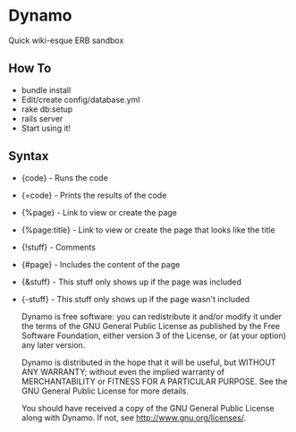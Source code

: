Dynamo
=========

Quick wiki-esque ERB sandbox

How To
------
* bundle install
* Edit/create config/database.yml 
* rake db:setup
* rails server
* Start using it!

Syntax
------
* {code} - Runs the code
* {=code} - Prints the results of the code
* {%page} - Link to view or create the page
* {%page:title} - Link to view or create the page that looks like the title
* {!stuff} - Comments
* {#page} - Includes the content of the page
* {&stuff} - This stuff only shows up if the page was included
* {-stuff} - This stuff only shows up if the page wasn't included

    Dynamo is free software: you can redistribute it and/or modify
    it under the terms of the GNU General Public License as published by
    the Free Software Foundation, either version 3 of the License, or
    (at your option) any later version.

    Dynamo is distributed in the hope that it will be useful,
    but WITHOUT ANY WARRANTY; without even the implied warranty of
    MERCHANTABILITY or FITNESS FOR A PARTICULAR PURPOSE.  See the
    GNU General Public License for more details.

    You should have received a copy of the GNU General Public License
    along with Dynamo.  If not, see <http://www.gnu.org/licenses/>.

